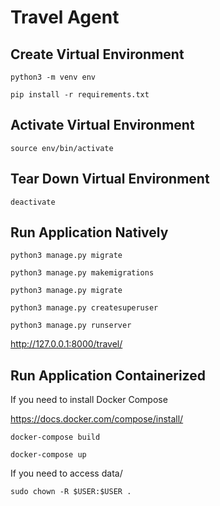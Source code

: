# Travel Agent

## Create Virtual Environment
`python3 -m venv env`

`pip install -r requirements.txt`

## Activate Virtual Environment
`source env/bin/activate`

## Tear Down Virtual Environment
`deactivate`

## Run Application Natively

`python3 manage.py migrate`

`python3 manage.py makemigrations`

`python3 manage.py migrate`

`python3 manage.py createsuperuser`

`python3 manage.py runserver`

http://127.0.0.1:8000/travel/

## Run Application Containerized

If you need to install Docker Compose

<https://docs.docker.com/compose/install/>

`docker-compose build`

`docker-compose up`

If you need to access data/

`sudo chown -R $USER:$USER .`

